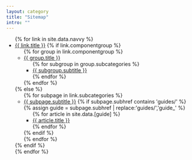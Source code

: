 ```yaml
---
layout: category
title: "Sitemap"
intro: ""
---
```


<nav>
  <div class="ds-sitemap">
    <ul class="ds-sitemap__list ds-sitemap__list--root">
      {% for link in site.data.navvy %}
      <li class="ds-sitemap__list-item ds-sitemap__list-item--root">
        <a class="ds-sitemap__link ds-sitemap__link--root" href="{{ site.baseurl }}{{ link.href }}">{{ link.title }}</a>
        {% if link.componentgroup %}
          <ul class="ds-sitemap__list">
            {% for group in link.componentgroup %}
              <li class="ds-sitemap__list-item">
                <a href="{{ site.baseurl }}{{ link.href }}/#{{ group.title | downcase | replace: ' ', '-' }}">{{ group.title }}</a>
                <ul class="ds-sitemap__list">
                  {% for subgroup in group.subcategories %}
                  <li class="ds-sitemap__list-item">
                    <a href="{{ subgroup.subhref | prepend: site.baseurl }}">
                      <span>{{ subgroup.subtitle }}</span>
                    </a>
                  </li>
                  {% endfor %}
                </ul>
              </li>
            {% endfor %}
          </ul>
        {% else %}
          <ul class="ds-sitemap__list">
            {% for subpage in link.subcategories %}
              <li class="ds-sitemap__list-item">
                <a class="ds-sitemap__link" href="{{ site.baseurl }}{{ subpage.subhref }}">{{ subpage.subtitle }}</a>
                {% if subpage.subhref contains 'guides/' %}
                  {% assign guide = subpage.subhref | replace:'guides/','guide_' %}
                  <ul class="ds-sitemap__list">
                  {% for article in site.data.[guide] %}
                    <li class="ds-sitemap__list-item">
                      <a class="ds-sitemap__link" href="{{ article.href | prepend: site.baseurl }}">
                        {{ article.title }}
                      </a>
                    </li>
                  {% endfor %}
                </ul>
                {% endif %}
              </li>
            {% endfor %}
          </ul>
        {% endif %}
      </li>
      {% endfor %}
    </ul>
  </div>
</nav>
